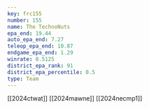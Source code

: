 ```yaml
---
key: frc155
number: 155
name: The TechnoNuts
epa_end: 19.44
auto_epa_end: 7.27
teleop_epa_end: 10.87
endgame_epa_end: 1.29
winrate: 0.5125
district_epa_rank: 91
district_epa_percentile: 0.5
type: Team
---
```

[[2024ctwat]]
[[2024mawne]]
[[2024necmp1]]
